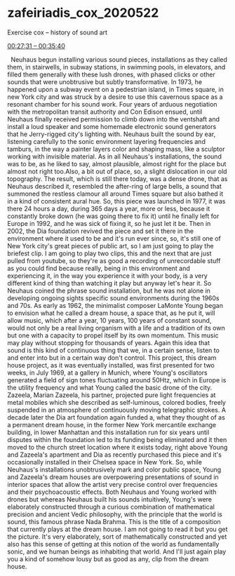 # zafeiriadis_cox_2020522
Exercise cox – history of sound art

[00:27:31 – 00:35:40](https://youtu.be/hh_5_CAySXY?t=1650)

&nbsp;&nbsp;Neuhaus begun installing various sound pieces, installations as they called them, in stairwells, in subway stations, in swimming pools, in elevators, and filled them generally with these lush drones, with phased clicks or other sounds that were unobtrusive  but subtly transformative. In 1973, he happened upon a subway event on a pedestrian island, in Times square, in new York city and was struck by a desire to use this cavernous space as a resonant chamber for his sound work. Four years of arduous negotiation with the metropolitan transit authority and Con Edison ensued, until Neuhaus finally received permission to climb down into the ventshaft and install a loud speaker and some homemade electronic sound generators that he Jerry-rigged city's lighting with. Neuhaus built the sound by ear, listening carefully to the sonic environment layering frequencies and tamburs, in the way a painter layers color and shaping mass, like a sculptor working with invisible material. As in all Neuhaus's installations, the sound was to be, as he liked to say, almost plausible, almost right for the place but almost not right too.Also, a bit out of place, so, a slight dislocation in our old topography. The result, which is still there today, was a dense drone, that as Neuhaus described it, resembled the after-ring of large bells, a sound that summoned the restless clamour all around Times square but also bathed it in a kind of consistent aural hue. So, this piece was launched in 1977, it was there 24 hours a day, during 365 days a year, more or less, because it constantly broke down (he was going there to fix it) until he finally left for Europe in 1992, and he was sick of fixing it, so he just let it be. Then in 2002, the Dia foundation revived the piece and set it there in the environment where it used to be and it's run ever since, so, it's still one of New York city's great pieces of public art, so I am just going to play the briefest clip. I am going to play two clips, this and the next that are just pulled from youtube, so they're as good a recording of unrecordable stuff as you could find because really, being in this environment and experiencing it, in the way you experience it with your body, is a very different kind of thing than watching it play but anyway let's hear it. So Neuhaus coined the phrase sound installation, but he was not alone in developing ongoing sights specific sound environments during the 1960s and 70s. As early as 1962, the minimalist composer LaMonte Young began to  envision what he called a dream house, a space that, as he put it, will allow music, which after a year, 10 years, 100 years of constant sound, would not only be a real living organism with a life and a tradition of its own but one with a capacity to propel itself by its own momentum. This music may play without stopping for thousands of years. Again this idea that sound is this kind of continuous thing that we, in a certain sense, listen to and enter into but in a certain way don't control. This project, this dream house project, as it was eventually installed, was first presented for two weeks, in July 1969, at a gallery in Munich, where Young's oscillators generated a field of sign tones fluctuating around 50Htz, which in Europe is the utility frequency and what Young called the basic drone of the city. Zazeela, Marian Zazeela, his partner, projected pure light frequencies at metal mobiles which she described as self-luminous, colored bodies, freely suspended in an atmosphere of continuously moving telegraphic strokes. A decade later the Dia art foundation again funded a, what they thought of as a permanent dream house, in the former New York mercantile exchange building, in lower Manhattan and this installation run for six years until disputes within the foundation led to its funding being eliminated and it then moved to the church street location where it exists today, right above Young and Zazeela's apartment and Dia as recently purchased this piece and it's occasionally installed in their Chelsea space in New York. So, while Neuhaus's installations unobtrusively mark and color public space, Young and Zazeela's dream houses are overpowering presentations of sound in interior spaces that allow the artist very precise control over frequencies and their psychoacoustic effects. Both Neuhaus and Young worked with drones but whereas Neuhaus built his sounds intuitively, Young's were elaborately constructed through a curious combination of mathematical precision and ancient Vedic philosophy, with the principle that the world is sound, this famous phrase Nada Brahma. This is the title of a composition that currently plays at the dream house. I am not going to read it but you get the picture. It's very elaborately, sort of mathematically constructed and yet also has this sense of getting at this notion of the world as fundamentally sonic, and we human beings as inhabiting that world. And I'll just again play you a kind of somehow lousy but as good as any, clip from the dream house.
